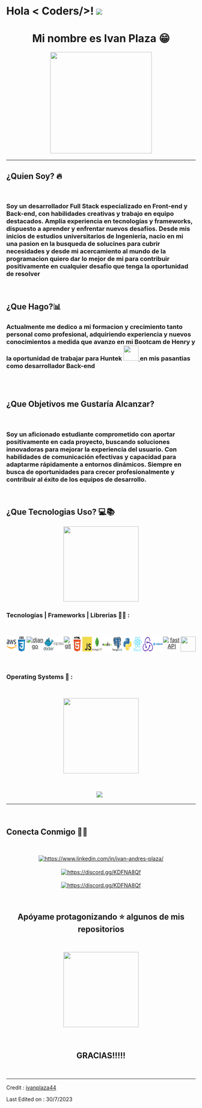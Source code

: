 <h1> Hola < Coders/>! <img src = "https://raw.githubusercontent.com/MartinHeinz/MartinHeinz/master/wave.gif" width = 40px> </h1>
<p> 
<h1 align='center'> Mi nombre es Ivan Plaza 😁</h1>
</p>
<p align='center'>
<img src="https://media.giphy.com/media/QvpqTCiEcwtvx6wwJK/giphy.gif" width="270" height="270" frameBorder="0" class="giphy-embed" allowFullScreen></img></p>
<hr>


## ¿Quien Soy? 🔥 
<br>
<h3>
Soy un desarrollador Full Stack especializado en Front-end y Back-end, con habilidades creativas y trabajo en equipo destacados. Amplia experiencia en tecnologías y frameworks, dispuesto a aprender y enfrentar nuevos desafíos.  
Desde mis inicios de estudios universitarios de Ingeniería, nacio en mi una pasion en la busqueda de solucines para cubrir necesidades y desde mi acercamiento al mundo de la programacion quiero dar lo mejor de mi para contribuir positivamente en cualquier desafio que tenga la oportunidad de resolver
</h3>
<br>

## ¿Que Hago?📊
<h3>
Actualmente me dedico a mi formacion y crecimiento tanto personal como profesional, adquiriendo experiencia y nuevos conocimientos a medida que avanzo en mi Bootcam de Henry y la oportunidad de trabajar para Huntek  <a href="https://huntek.vercel.app/" target="_blank" rel="noreferrer"> <img src="https://media.licdn.com/dms/image/D4E0BAQEdI_mEuYh2Qg/company-logo_200_200/0/1685993189788?e=1698883200&v=beta&t=jcWaBYc2QZNLxnjAnc6A_NLtmGYyZDXW4cwhucmscgM" alt="" width="40" height="40"/> </a>  en mis pasantias como desarrollador Back-end
</h3>
<br>
<br>

## ¿Que Objetivos me Gustaría Alcanzar? 
<br>
<h3>
Soy un aficionado estudiante comprometido con aportar positivamente en cada proyecto, buscando soluciones innovadoras para mejorar la experiencia del usuario. Con habilidades de comunicación efectivas y capacidad para adaptarme rápidamente a entornos dinámicos. Siempre en busca de oportunidades para crecer profesionalmente y contribuir al éxito de los equipos de desarrollo.
</h3>
<br>

## ¿Que Tecnologias Uso? 💻📚

<p align='center'>
<img src="https://media.giphy.com/media/TEnXkcsHrP4YedChhA/giphy.gif" width="200" height="200" frameBorder="0" class="giphy-embed" allowFullScreen></img></p>

### Tecnologías | Frameworks | Librerias  👨‍💻 :
<br>
<p align="center" style="display: flex; justify-content: space-between;"> 
<a href="https://aws.amazon.com" target="_blank" rel="noreferrer"> <img src="https://raw.githubusercontent.com/devicons/devicon/master/icons/amazonwebservices/amazonwebservices-original-wordmark.svg" alt="aws" width="40" height="40"/> </a> 
<a href="https://www.w3schools.com/css/" target="_blank" rel="noreferrer"> <img src="https://raw.githubusercontent.com/devicons/devicon/master/icons/css3/css3-original-wordmark.svg" alt="css3" width="40" height="40"/> </a> 
<a href="https://www.djangoproject.com/" target="_blank" rel="noreferrer"> <img src="https://cdn.worldvectorlogo.com/logos/django.svg" alt="django" width="40" height="40"/> </a> 
<a href="https://www.docker.com/" target="_blank" rel="noreferrer"> <img src="https://raw.githubusercontent.com/devicons/devicon/master/icons/docker/docker-original-wordmark.svg" alt="docker" width="40" height="40"/> </a> 
<a href="https://expressjs.com" target="_blank" rel="noreferrer"> <img src="https://raw.githubusercontent.com/devicons/devicon/master/icons/express/express-original-wordmark.svg" alt="express" width="40" height="40"/> </a> 
<a href="https://git-scm.com/" target="_blank" rel="noreferrer"> <img src="https://www.vectorlogo.zone/logos/git-scm/git-scm-icon.svg" alt="git" width="40" height="40"/> </a> 
<a href="https://www.w3.org/html/" target="_blank" rel="noreferrer"> <img src="https://raw.githubusercontent.com/devicons/devicon/master/icons/html5/html5-original-wordmark.svg" alt="html5" width="40" height="40"/> </a> 
<a href="https://developer.mozilla.org/en-US/docs/Web/JavaScript" target="_blank" rel="noreferrer"> <img src="https://raw.githubusercontent.com/devicons/devicon/master/icons/javascript/javascript-original.svg" alt="javascript" width="40" height="40"/> </a> 
<a href="https://www.mongodb.com/" target="_blank" rel="noreferrer"> <img src="https://raw.githubusercontent.com/devicons/devicon/master/icons/mongodb/mongodb-original-wordmark.svg" alt="mongodb" width="40" height="40"/> </a> 
<a href="https://nodejs.org" target="_blank" rel="noreferrer"> <img src="https://raw.githubusercontent.com/devicons/devicon/master/icons/nodejs/nodejs-original-wordmark.svg" alt="nodejs" width="40" height="40"/> </a> 
<a href="https://www.postgresql.org" target="_blank" rel="noreferrer"> <img src="https://raw.githubusercontent.com/devicons/devicon/master/icons/postgresql/postgresql-original-wordmark.svg" alt="postgresql" width="40" height="40"/> </a> 
<a href="https://www.python.org" target="_blank" rel="noreferrer"> <img src="https://raw.githubusercontent.com/devicons/devicon/master/icons/python/python-original.svg" alt="python" width="40" height="40"/> </a> 
<a href="https://reactjs.org/" target="_blank" rel="noreferrer"> <img src="https://raw.githubusercontent.com/devicons/devicon/master/icons/react/react-original-wordmark.svg" alt="react" width="40" height="40"/> </a> 
<a href="https://redux.js.org" target="_blank" rel="noreferrer"> <img src="https://raw.githubusercontent.com/devicons/devicon/master/icons/redux/redux-original.svg" alt="redux" width="40" height="40"/> </a> 
<a href="https://webpack.js.org" target="_blank" rel="noreferrer"> <img src="https://raw.githubusercontent.com/devicons/devicon/d00d0969292a6569d45b06d3f350f463a0107b0d/icons/webpack/webpack-original-wordmark.svg" alt="webpack" width="40" height="40"/> </a>
<a href="https://fastapi.tiangolo.com/" target="_blank" rel="noreferrer"> <img src="https://cdn.worldvectorlogo.com/logos/fastapi.svg" alt="fastAPI" width="40" height="40"/> </a> 
<a href="https://github.com/" target="_blank" rel="noreferrer"> <img src="https://www.svgrepo.com/show/325236/github.svg" alt="" width="40" height="40"/> </a> 
<!-- <a href="" target="_blank" rel="noreferrer"> <img src="" alt="" width="40" height="40"/> </a> 
<a href="" target="_blank" rel="noreferrer"> <img src="" alt="" width="40" height="40"/> </a> 
<a href="" target="_blank" rel="noreferrer"> <img src="" alt="" width="40" height="40"/> </a>  -->
</p>
<br>

### Operating Systems 🐧 :
<br>
<p align='center'>
<img src="https://media.giphy.com/media/WFZvB7VIXBgiz3oDXE/giphy.gif" width="200" height="200" frameBorder="0" class="giphy-embed" allowFullScreen></img></p>
<br>
<p align='center'>
<img src="https://img.shields.io/badge/Windows-0078D6?style=for-the-badge&logo=windows&logoColor=white">&nbsp;&nbsp;
</p>
<hr>
<br>

<!-- ## Github Contributions 📈
<br>


<br> -->

## Conecta Conmigo 🧩📩
<br>
<p align="center">
<a href="https://linkedin.com/in/ivan-andres-plaza/" target="blank"><img align="center" src="https://raw.githubusercontent.com/rahuldkjain/github-profile-readme-generator/master/src/images/icons/Social/linked-in-alt.svg" alt="https://www.linkedin.com/in/ivan-andres-plaza/" height="40" width="40" /></a>
<br>
<br>
<a href="https://discord.gg/https://discord.gg/KDFNA8Qf" target="blank"><img align="center" src="https://raw.githubusercontent.com/rahuldkjain/github-profile-readme-generator/master/src/images/icons/Social/discord.svg" alt="https://discord.gg/KDFNA8Qf" height="40" width="40" /></a>
<br>
<br>
<a href="https://mail.google.com/mail/u/1/#inbox?compose=GTvVlcSBnpzKbmnwxjmhHCSfWLFDcsVnzfVkBWfFfqgqqFdLxKRJccHFxlBlnmwChjlbpLlzsTwXz" target="blank"><img align="center" src="https://upload.wikimedia.org/wikipedia/commons/thumb/7/7e/Gmail_icon_%282020%29.svg/2560px-Gmail_icon_%282020%29.svg.png" alt="https://discord.gg/KDFNA8Qf" height="30" width="40" /></a>
</p>


<br>

<h2 align='center'>Apóyame protagonizando ⭐ algunos de mis repositorios</h2>
<br>

<p align='center'>
<img src="https://media.giphy.com/media/O51MQ3DduOcGW6ofR3/giphy.gif" width="200" height="200" frameBorder="0" class="giphy-embed" allowFullScreen></img></p>
<br>

<h2 align='center'>GRACIAS!!!!!</h2>
<br>

------
Credit : [ivanplaza44](https://github.com/IvanPlaza44)

Last Edited on : 30/7/2023
